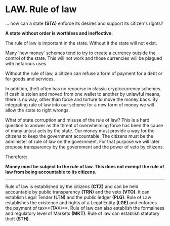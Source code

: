 # LAW. Rule of law

... how can a state **(STA)** enforce its desires and support its citizen's rights?

**A state without order is worthless and ineffective.**

The rule of law is important in the state.  Without it the state will not exist.

Many 'new money' schemes tend to try to create a currency outside the control of the state.  This will not work and those currencies will be plagued with nefarious uses.

Without the rule of law, a citizen can refuse a form of payment for a debt or for goods and services.

In addition, theft often has no recourse in classic cryptocurrency schemes. If cash is stolen and moved from one wallet to another by unlawful means, there is no way, other than force and torture to move the money back.  By integrating rule of law into our scheme for a new form of money we will allow the state to right wrongs.

What of state corruption and misuse of the rule of law?  This is a hard question to answer as the threat of overwhelming force has been the cause of many unjust acts by the state.  Our money must provide a way for the citizens to keep the government accountable.  The citizens must be the administer of rule of law on the government.  For that purpose we will later propose transparency by the government and the power of veto by citizens.


Therefore:

**Money must be subject to the rule of law.  This does not exempt the rule of law from  being accountable to its citizens.**

----------

Rule of law is established by the citizens **(CTZ)** and can be held accountable by public transparency **(TRN)** and the veto **(VTO)**.  It can establish Legal Tender **(LTN)** and the public ledger **(PLG)**. Rule of Law establishes the existence and rights of a Legal Entity **(LGE)** and enforces the payment of tax**(TAX)**.  Rule of law can also establish the formalness and regulatory level of Markets **(MKT)**. Rule of law can establish statutory theft **(STH)**. 





